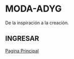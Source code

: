 # MODA-ADYG
De la inspiración  a la creación.
<html>
    
   </head>
   <body>
       <H2> INGRESAR </H2>
   </Body>
<a href="Pagina principal.html" target="d">Pagina Principal</a>
     </body>
</html>
